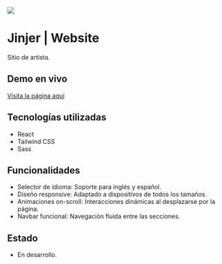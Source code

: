 ![](https://github.com/EmmaLCruz/nephews/blob/main/public/nephews-banner.jpg)
# Jinjer | Website

Sitio de artista.

## Demo en vivo
[Visita la página aquí](https://n3phews.vercel.app/)

## Tecnologías utilizadas
- React
- Tailwind CSS
- Sass

## Funcionalidades
- Selector de idioma: Soporte para inglés y español.
- Diseño responsive: Adaptado a dispositivos de todos los tamaños.
- Animaciones on-scroll: Interacciones dinámicas al desplazarse por la página.
- Navbar funcional: Navegación fluida entre las secciones.

## Estado
- En desarrollo.
